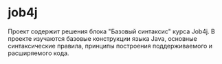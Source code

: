 # job4j
Проект содержит решения блока "Базовый синтаксис" курса Job4j.
В проекте изучаются базовые конструкции языка Java, основные 
синтаксические правила, принципы построения поддерживаемого и расширяемого кода. 
